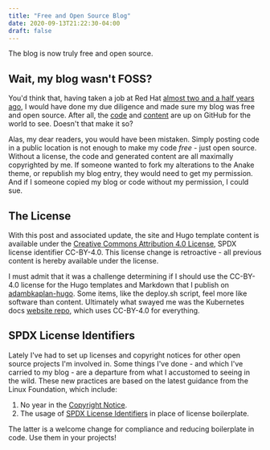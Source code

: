 ```yaml
---
title: "Free and Open Source Blog"
date: 2020-09-13T21:22:30-04:00
draft: false
---
```


The blog is now truly free and open source.
<!--more-->

## Wait, my blog wasn't FOSS?

You'd think that, having taken a job at Red Hat [almost two and a half years ago](/post/2018-05-15-much-needed-updates/), I would have done
my due diligence and made sure my blog was free and open source.
After all, the [code](https://github.com/adambkaplan/adambkaplan-hugo) and
[content](https://github.com/adambkaplan/adambkaplan.github.io) are up on GitHub for the world to
see.
Doesn't that make it so?

Alas, my dear readers, you would have been mistaken.
Simply posting code in a public location is not enough to make my code _free_ - just open source.
Without a license, the code and generated content are all maximally copyrighted by me.
If someone wanted to fork my alterations to the Anake theme, or republish my blog entry, they would
need to get my permission.
And if I someone copied my blog or code without my permission, I could sue.

## The License

With this post and associated update, the site and Hugo template content is available under the
[Creative Commons Attribution 4.0 License](https://creativecommons.org/licenses/by/4.0/),
SPDX license identifier CC-BY-4.0. This license change is retroactive - all previous content is
hereby available under the license.

I must admit that it was a challenge determining if I should use the CC-BY-4.0 license for the
Hugo templates and Markdown that I publish on
[adambkaplan-hugo](https://github.com/adambkaplan/adambkaplan-hugo).
Some items, like the deploy.sh script, feel more like software than content.
Ultimately what swayed me was the Kubernetes docs
[website repo](https://github.com/kubernetes/website), which uses CC-BY-4.0 for everything.

## SPDX License Identifiers

Lately I've had to set up licenses and copyright notices for other open source projects I'm
involved in.
Some things I've done - and which I've carried to my blog - are a departure from what I accustomed
to seeing in the wild.
These new practices are based on the latest guidance from the Linux Foundation, which include:

1. No year in the [Copyright Notice](https://www.linuxfoundation.org/blog/2020/01/copyright-notices-in-open-source-software-projects/).
2. The usage of [SPDX License Identifiers](https://www.linuxfoundation.org/blog/2018/08/solving-license-compliance-at-the-source-adding-spdx-license-ids/) in place of license boilerplate.

The latter is a welcome change for compliance and reducing boilerplate in code.
Use them in your projects!
